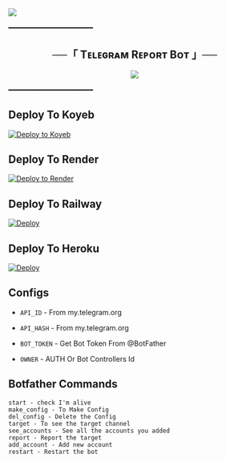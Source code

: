 <img src="https://user-images.githubusercontent.com/73097560/115834477-dbab4500-a447-11eb-908a-139a6edaec5c.gif">


━━━━━━━━━━━━━━━━━━━━

<h2 align="center">
    ──「 Tᴇʟᴇɢʀᴀᴍ Rᴇᴘᴏʀᴛ Bᴏᴛ 」──
</h2>

<p align="center">
  <img src="https://graph.org/file/6c7ec3b6c2b2bfaf85203.jpg">
</p>


━━━━━━━━━━━━━━━━━━━━


## Deploy To Koyeb

[![Deploy to Koyeb](https://www.koyeb.com/static/images/deploy/button.svg)](https://app.koyeb.com/deploy?type=git&repository=github.com/Snowball-0/Telegram-Report-Bot/tree/master&env[BOT_TOKEN]&env[API_ID]&env[API_HASH]&env[OWNER]) 

## Deploy To Render              

[![Deploy to Render](https://render.com/images/deploy-to-render-button.svg)](https://render.com/deploy?repo=https://github.com/Snowball-0/Telegram-Report-Bot/tree/master)

## Deploy To Railway

<a href="https://graph.org/file/fabd75cd5043d2cfdc13d.jpg"><img src="https://railway.app/button.svg" alt="Deploy"></a>

## Deploy To Heroku

<a href="https://heroku.com/deploy?template=https://github.com/Snowball-0/Telegram-Report-Bot/tree/master"><img src="https://www.herokucdn.com/deploy/button.svg" alt="Deploy"></a>



## Configs 

* `API_ID` - From my.telegram.org 

* `API_HASH` - From my.telegram.org

* `BOT_TOKEN`  - Get Bot Token From @BotFather

* `OWNER` - AUTH Or Bot Controllers Id


## Botfather Commands
```
start - check I'm alive 
make_config - To Make Config 
del_config - Delete the Config
target - To see the target channel
see_accounts - See all the accounts you added
report - Report the target
add_account - Add new account
restart - Restart the bot
```
